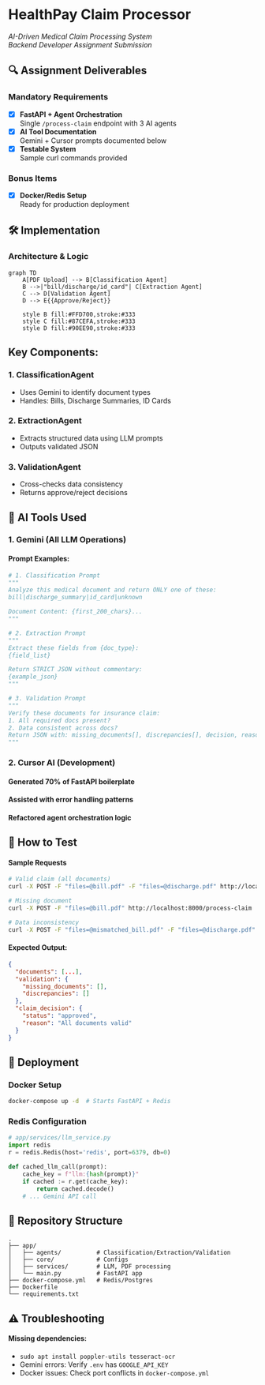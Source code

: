 # HealthPay Claim Processor
*AI-Driven Medical Claim Processing System*  
*Backend Developer Assignment Submission*

## 🔍 Assignment Deliverables
### Mandatory Requirements
- [x] **FastAPI + Agent Orchestration**  
  Single `/process-claim` endpoint with 3 AI agents  
- [x] **AI Tool Documentation**  
  Gemini + Cursor prompts documented below  
- [x] **Testable System**  
  Sample curl commands provided  

### Bonus Items
- [x] **Docker/Redis Setup**  
  Ready for production deployment

## 🛠️ Implementation
### Architecture & Logic
```mermaid
graph TD
    A[PDF Upload] --> B[Classification Agent]
    B -->|"bill/discharge/id_card"| C[Extraction Agent]
    C --> D[Validation Agent]
    D --> E{{Approve/Reject}}
    
    style B fill:#FFD700,stroke:#333
    style C fill:#87CEFA,stroke:#333
    style D fill:#90EE90,stroke:#333
```

## Key Components:
### 1. ClassificationAgent
- Uses Gemini to identify document types
- Handles: Bills, Discharge Summaries, ID Cards

### 2. ExtractionAgent
- Extracts structured data using LLM prompts
- Outputs validated JSON

### 3. ValidationAgent
- Cross-checks data consistency
- Returns approve/reject decisions

## 🤖 AI Tools Used
### 1. Gemini (All LLM Operations)
#### Prompt Examples:
```python
# 1. Classification Prompt
"""
Analyze this medical document and return ONLY one of these: 
bill|discharge_summary|id_card|unknown

Document Content: {first_200_chars}...
"""

# 2. Extraction Prompt
"""
Extract these fields from {doc_type}:
{field_list} 

Return STRICT JSON without commentary:
{example_json}
"""

# 3. Validation Prompt
"""
Verify these documents for insurance claim:
1. All required docs present? 
2. Data consistent across docs?
Return JSON with: missing_documents[], discrepancies[], decision, reason
"""
```

### 2. Cursor AI (Development)
#### Generated 70% of FastAPI boilerplate
#### Assisted with error handling patterns
#### Refactored agent orchestration logic

## 🧪 How to Test
#### Sample Requests
```bash
# Valid claim (all documents)
curl -X POST -F "files=@bill.pdf" -F "files=@discharge.pdf" http://localhost:8000/process-claim

# Missing document
curl -X POST -F "files=@bill.pdf" http://localhost:8000/process-claim

# Data inconsistency
curl -X POST -F "files=@mismatched_bill.pdf" -F "files=@discharge.pdf" http://localhost:8000/process-claim
```

#### Expected Output:
```json
{
  "documents": [...],
  "validation": {
    "missing_documents": [],
    "discrepancies": []
  },
  "claim_decision": {
    "status": "approved",
    "reason": "All documents valid"
  }
}
```

## 🚀 Deployment
### Docker Setup
```bash
docker-compose up -d  # Starts FastAPI + Redis
```

### Redis Configuration
```python
# app/services/llm_service.py
import redis
r = redis.Redis(host='redis', port=6379, db=0)

def cached_llm_call(prompt):
    cache_key = f"llm:{hash(prompt)}"
    if cached := r.get(cache_key):
        return cached.decode()
    # ... Gemini API call
```

## 📂 Repository Structure
```
.
├── app/
│   ├── agents/          # Classification/Extraction/Validation
│   ├── core/            # Configs
│   ├── services/        # LLM, PDF processing
│   └── main.py          # FastAPI app
├── docker-compose.yml   # Redis/Postgres
├── Dockerfile
└── requirements.txt
```

## ⚠️ Troubleshooting
#### Missing dependencies:
- `sudo apt install poppler-utils tesseract-ocr`
- Gemini errors: Verify `.env` has `GOOGLE_API_KEY`
- Docker issues: Check port conflicts in `docker-compose.yml`